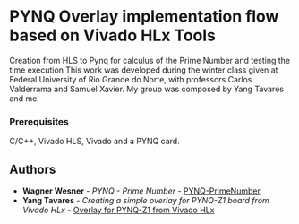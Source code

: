 # PYNQ Overlay implementation flow based on Vivado HLx Tools

Creation from HLS to Pynq for calculus of the Prime Number and testing the time execution
This work was developed during the winter class given at Federal University of Rio Grande do Norte, with professors Carlos Valderrama and Samuel Xavier. My group was composed by Yang Tavares and me.

### Prerequisites

C/C++, Vivado HLS, Vivado and a PYNQ card.
 

## Authors

* **Wagner Wesner** - *PYNQ - Prime Number* - [PYNQ-PrimeNumber](https://www.linkedin.com/in/%F0%9F%94%B5wagner-wesner-08379760/)
* **Yang Tavares** - *Creating a simple overlay for PYNQ-Z1 board from Vivado HLx* - [Overlay for PYNQ-Z1 from Vivado HLx](https://yangtavares.com/2017/07/31/creating-a-simple-overlay-for-pynq-z1-board-from-vivado-hlx/)
